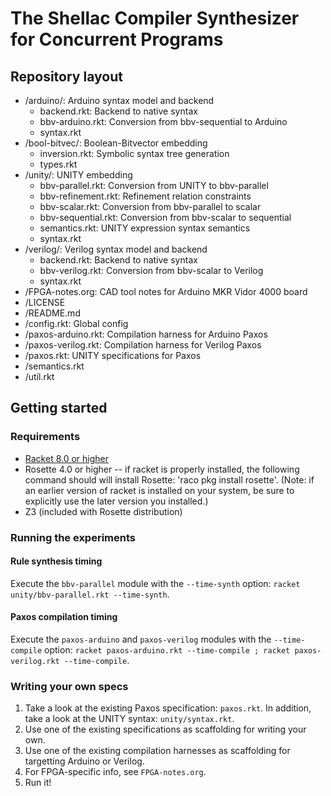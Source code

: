 # The Shellac Compiler Synthesizer for Concurrent Programs

## Repository layout

* /arduino/: Arduino syntax model and backend
    * backend.rkt: Backend to native syntax
    * bbv-arduino.rkt: Conversion from bbv-sequential to Arduino
    * syntax.rkt
* /bool-bitvec/: Boolean-Bitvector embedding
    * inversion.rkt: Symbolic syntax tree generation
    * types.rkt
* /unity/: UNITY embedding
    * bbv-parallel.rkt: Conversion from UNITY to bbv-parallel
    * bbv-refinement.rkt: Refinement relation constraints
    * bbv-scalar.rkt: Conversion from bbv-parallel to scalar
    * bbv-sequential.rkt: Conversion from bbv-scalar to sequential
    * semantics.rkt: UNITY expression syntax semantics
    * syntax.rkt
* /verilog/: Verilog syntax model and backend
    * backend.rkt: Backend to native syntax
    * bbv-verilog.rkt: Conversion from bbv-scalar to Verilog
    * syntax.rkt
* /FPGA-notes.org: CAD tool notes for Arduino MKR Vidor 4000 board
* /LICENSE
* /README.md
* /config.rkt: Global config
* /paxos-arduino.rkt: Compilation harness for Arduino Paxos
* /paxos-verilog.rkt: Compilation harness for Verilog Paxos
* /paxos.rkt: UNITY specifications for Paxos
* /semantics.rkt
* /util.rkt

## Getting started

### Requirements
* <a href = "https://download.racket-lang.org/">Racket 8.0 or higher</a>
* Rosette 4.0 or higher -- if racket is properly installed, the following command should will install Rosette: 'raco pkg install rosette'. (Note: if an earlier version of racket is installed on your system, be sure to explicitly use the later version you installed.)
* Z3 (included with Rosette distribution)

### Running the experiments

#### Rule synthesis timing

Execute the `bbv-parallel` module with the `--time-synth` option: `racket unity/bbv-parallel.rkt --time-synth`.

#### Paxos compilation timing

Execute the `paxos-arduino` and `paxos-verilog` modules with the `--time-compile` option: `racket paxos-arduino.rkt --time-compile ; racket paxos-verilog.rkt --time-compile`.

### Writing your own specs

1. Take a look at the existing Paxos specification: `paxos.rkt`. In addition, take a look at the UNITY syntax: `unity/syntax.rkt`.
2. Use one of the existing specifications as scaffolding for writing your own.
3. Use one of the existing compilation harnesses as scaffolding for targetting Arduino or Verilog.
4. For FPGA-specific info, see `FPGA-notes.org`.
5. Run it!
